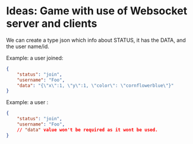 # Ideas: Game with use of Websocket server and clients

We can create a type json which info about STATUS, it has the DATA, and the user name/id.

Example: a user joined: 

```json
{
    "status": "join",
    "username": "Foo",
    "data": "{\"x\":1, \"y\":1, \"color\": \"cornflowerblue\"}" 
}
```

Example: a user : 

```json
{
    "status": "join",
    "username": "Foo",
    // "data" value won't be required as it wont be used. 
}
```
